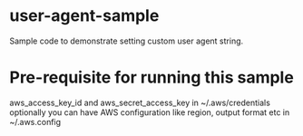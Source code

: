 # user-agent-sample
Sample code to demonstrate setting custom user agent string.

# Pre-requisite for running this sample
aws_access_key_id and aws_secret_access_key in ~/.aws/credentials
optionally you can have AWS configuration like region, output format etc in ~/.aws.config
